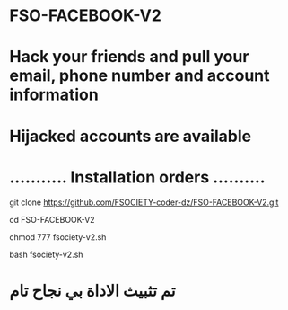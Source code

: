 # FSO-FACEBOOK-V2

# Hack your friends and pull your email, phone number and account information
# Hijacked accounts are available


# ........... Installation orders ..........

git clone https://github.com/FSOCIETY-coder-dz/FSO-FACEBOOK-V2.git

cd FSO-FACEBOOK-V2

chmod 777 fsociety-v2.sh

bash fsociety-v2.sh

# تم تثبيث الاداة بي نجاح تام 
